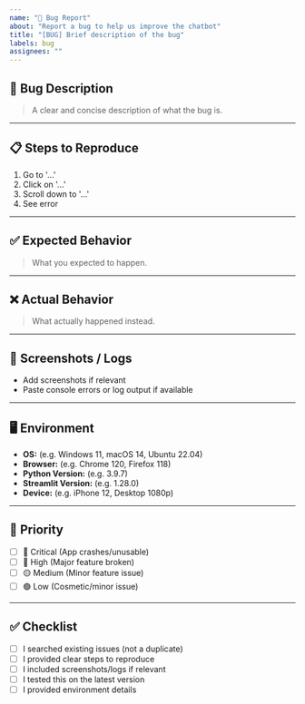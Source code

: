 ```yaml
---
name: "🐛 Bug Report"
about: "Report a bug to help us improve the chatbot"
title: "[BUG] Brief description of the bug"
labels: bug
assignees: ""
---
```


## 🐛 Bug Description
> A clear and concise description of what the bug is.

---

## 📋 Steps to Reproduce
1. Go to '...'
2. Click on '...'
3. Scroll down to '...'
4. See error

---

## ✅ Expected Behavior
> What you expected to happen.

---

## ❌ Actual Behavior
> What actually happened instead.

---

## 📸 Screenshots / Logs
- Add screenshots if relevant  
- Paste console errors or log output if available  

---

## 🖥 Environment
- **OS:** (e.g. Windows 11, macOS 14, Ubuntu 22.04)  
- **Browser:** (e.g. Chrome 120, Firefox 118)  
- **Python Version:** (e.g. 3.9.7)  
- **Streamlit Version:** (e.g. 1.28.0)  
- **Device:** (e.g. iPhone 12, Desktop 1080p)  

---

## 🎯 Priority
- [ ] 🚨 Critical (App crashes/unusable)  
- [ ] 🔴 High (Major feature broken)  
- [ ] 🟡 Medium (Minor feature issue)  
- [ ] 🟢 Low (Cosmetic/minor issue)  

---

## ✅ Checklist
- [ ] I searched existing issues (not a duplicate)  
- [ ] I provided clear steps to reproduce  
- [ ] I included screenshots/logs if relevant  
- [ ] I tested this on the latest version  
- [ ] I provided environment details  
